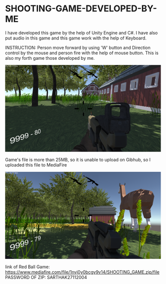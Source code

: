 # SHOOTING-GAME-DEVELOPED-BY-ME

I have developed this game by the help of Unity Engine and C#. I have also put audio in this game and this game work with the help of Keyboard. 

INSTRUCTION: Person move forward by using 'W' button and Direction control by the mouse and person fire with the help of mouse button. This is also my forth game those developed by me.

![image alt](https://github.com/sarthakbansal2004/SHOOTING-GAME-DEVELOPED-BY-ME/blob/3d0b3d4f75f6ed9435a953f04efa48fba35a089c/Capture.PNG)

Game's file is more than 25MB, so it is unable to upload on Gibhub, so I uploaded this file to MediaFire

![image alt](https://github.com/sarthakbansal2004/SHOOTING-GAME-DEVELOPED-BY-ME/blob/e963804ebcf991bcd2d0e154c3b5cd1bc8a29a10/Capture2.PNG)

link of Red Ball Game: https://www.mediafire.com/file/1nvj0y0bcgy9v14/SHOOTING_GAME.zip/file
PASSWORD OF ZIP: SARTHAK27112004


